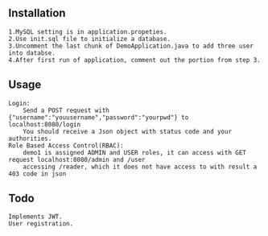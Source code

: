 ## Installation

    1.MySQL setting is in application.propeties.
    2.Use init.sql file to initialize a database.
    3.Uncomment the last chunk of DemoApplication.java to add three user into databse.
    4.After first run of application, comment out the portion from step 3. 

## Usage
    Login:
        Send a POST request with {"username":"youusername","password":"yourpwd"} to localhost:8080/login
        You should receive a Json object with status code and your authorities.
    Role Based Access Control(RBAC):
        demo1 is assigned ADMIN and USER roles, it can access with GET request localhost:8080/admin and /user
        accessing /reader, which it does not have access to with result a 403 code in json
        

## Todo
    Implements JWT.
    User registration.
